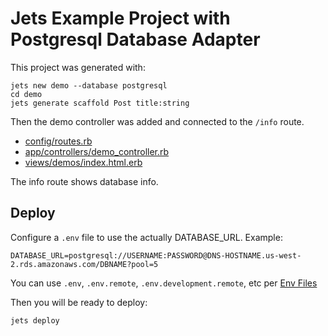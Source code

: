 # Jets Example Project with Postgresql Database Adapter

This project was generated with:

    jets new demo --database postgresql
    cd demo
    jets generate scaffold Post title:string

Then the demo controller was added and connected to the `/info` route.

* [config/routes.rb](config/routes.rb)
* [app/controllers/demo_controller.rb](app/controllers/demo_controller.rb)
* [views/demos/index.html.erb](views/demos/index.html.erb)

The info route shows database info.

## Deploy

Configure a `.env` file to use the actually DATABASE_URL. Example:

    DATABASE_URL=postgresql://USERNAME:PASSWORD@DNS-HOSTNAME.us-west-2.rds.amazonaws.com/DBNAME?pool=5

You can use `.env`, `.env.remote`, `.env.development.remote`, etc per [Env Files](http://rubyonjets.com/docs/env-files/)

Then you will be ready to deploy:

    jets deploy